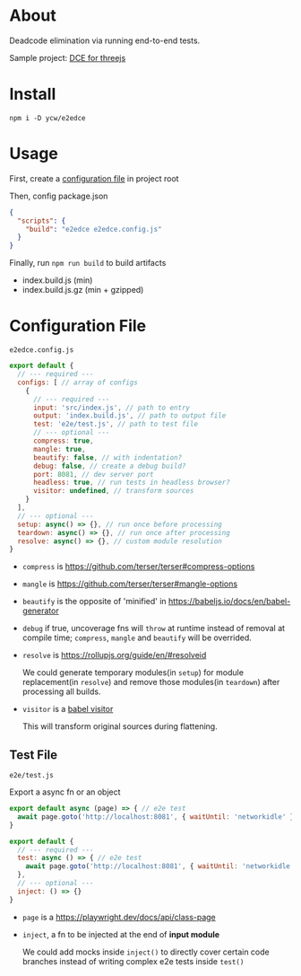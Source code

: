 # About

Deadcode elimination via running end-to-end tests.

Sample project: [DCE for threejs](https://github.com/ycw/e2edce-sample-project)



# Install

`npm i -D ycw/e2edce`



# Usage

First, create a [configuration file](#configuration-file) in project root

Then, config package.json

```json
{ 
  "scripts": {
    "build": "e2edce e2edce.config.js"
  }
}
```

Finally, run `npm run build` to build artifacts

- index.build.js (min)
- index.build.js.gz (min + gzipped)



# Configuration File

`e2edce.config.js`

```js
export default {
  // --- required ---
  configs: [ // array of configs
    {
      // --- required ---
      input: 'src/index.js', // path to entry
      output: 'index.build.js', // path to output file
      test: 'e2e/test.js', // path to test file 
      // --- optional ---
      compress: true, 
      mangle: true,
      beautify: false, // with indentation?
      debug: false, // create a debug build?
      port: 8081, // dev server port
      headless: true, // run tests in headless browser?
      visitor: undefined, // transform sources 
    }
  ],
  // --- optional ---
  setup: async() => {}, // run once before processing
  teardown: async() => {}, // run once after processing
  resolve: async() => {}, // custom module resolution
}
```

- `compress` is https://github.com/terser/terser#compress-options

- `mangle` is https://github.com/terser/terser#mangle-options

- `beautify` is the opposite of 'minified' in https://babeljs.io/docs/en/babel-generator

- `debug` if true, uncoverage fns will `throw` at runtime instead of removal at
  compile time; `compress`, `mangle` and `beautify` will be overrided.

- `resolve` is https://rollupjs.org/guide/en/#resolveid

  We could generate temporary modules(in `setup`) for module replacement(in `resolve`)
  and remove those modules(in `teardown`) after processing all builds.

- `visitor` is a [babel visitor](https://github.com/jamiebuilds/babel-handbook/blob/master/translations/en/plugin-handbook.md#visitors)

  This will transform original sources during flattening. 



## Test File 

`e2e/test.js`

Export a async fn or an object

```js
export default async (page) => { // e2e test
  await page.goto('http://localhost:8081', { waitUntil: 'networkidle' })
}
```

```js
export default {
  // --- required ---
  test: async () => { // e2e test
    await page.goto('http://localhost:8081', { waitUntil: 'networkidle' })
  },
  // --- optional ---
  inject: () => {}
}
```

- `page` is a https://playwright.dev/docs/api/class-page

- `inject`, a fn to be injected at the end of **input module**

   We could add mocks inside `inject()` to directly cover certain code branches 
   instead of writing complex e2e tests inside `test()`
  
